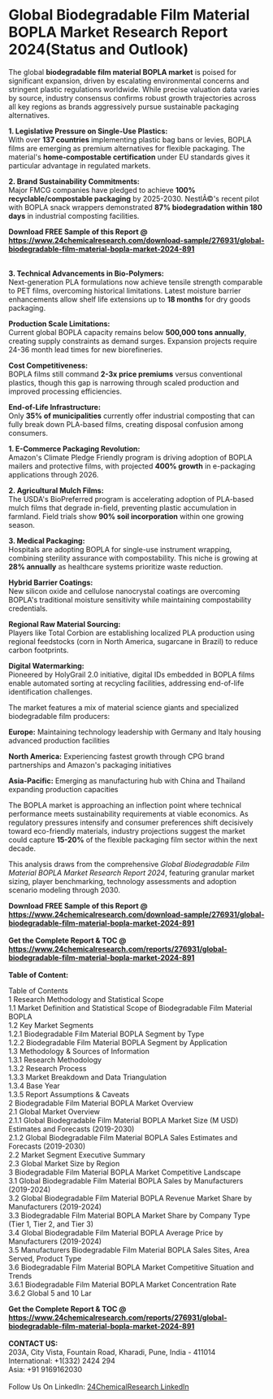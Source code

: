 <h1>Global Biodegradable Film Material BOPLA Market Research Report 2024(Status and Outlook)</h1><p>The global <strong>biodegradable film material BOPLA market</strong> is poised for significant expansion, driven by escalating environmental concerns and stringent plastic regulations worldwide. While precise valuation data varies by source, industry consensus confirms robust growth trajectories across all key regions as brands aggressively pursue sustainable packaging alternatives.</p><p><strong>1. Legislative Pressure on Single-Use Plastics:</strong><br>
With over <strong>137 countries</strong> implementing plastic bag bans or levies, BOPLA films are emerging as premium alternatives for flexible packaging. The material's <strong>home-compostable certification</strong> under EU standards gives it particular advantage in regulated markets.</p><p><strong>2. Brand Sustainability Commitments:</strong><br>
Major FMCG companies have pledged to achieve <strong>100% recyclable/compostable packaging</strong> by 2025-2030. NestlÃ©'s recent pilot with BOPLA snack wrappers demonstrated <strong>87% biodegradation within 180 days</strong> in industrial composting facilities.</p><div><b>Download FREE Sample of this Report @ 
            <a href="https://www.24chemicalresearch.com/download-sample/276931/global-biodegradable-film-material-bopla-market-2024-891">
            https://www.24chemicalresearch.com/download-sample/276931/global-biodegradable-film-material-bopla-market-2024-891</a></b></div><br><p><strong>3. Technical Advancements in Bio-Polymers:</strong><br>
Next-generation PLA formulations now achieve tensile strength comparable to PET films, overcoming historical limitations. Latest moisture barrier enhancements allow shelf life extensions up to <strong>18 months</strong> for dry goods packaging.</p><p><strong>Production Scale Limitations:</strong><br>
Current global BOPLA capacity remains below <strong>500,000 tons annually</strong>, creating supply constraints as demand surges. Expansion projects require 24-36 month lead times for new biorefineries.</p><p><strong>Cost Competitiveness:</strong><br>
BOPLA films still command <strong>2-3x price premiums</strong> versus conventional plastics, though this gap is narrowing through scaled production and improved processing efficiencies.</p><p><strong>End-of-Life Infrastructure:</strong><br>
Only <strong>35% of municipalities</strong> currently offer industrial composting that can fully break down PLA-based films, creating disposal confusion among consumers.</p><p><strong>1. E-Commerce Packaging Revolution:</strong><br>
Amazon's Climate Pledge Friendly program is driving adoption of BOPLA mailers and protective films, with projected <strong>400% growth</strong> in e-packaging applications through 2026.</p><p><strong>2. Agricultural Mulch Films:</strong><br>
The USDA's BioPreferred program is accelerating adoption of PLA-based mulch films that degrade in-field, preventing plastic accumulation in farmland. Field trials show <strong>90% soil incorporation</strong> within one growing season.</p><p><strong>3. Medical Packaging:</strong><br>
Hospitals are adopting BOPLA for single-use instrument wrapping, combining sterility assurance with compostability. This niche is growing at <strong>28% annually</strong> as healthcare systems prioritize waste reduction.</p><p><strong>Hybrid Barrier Coatings:</strong><br>
New silicon oxide and cellulose nanocrystal coatings are overcoming BOPLA's traditional moisture sensitivity while maintaining compostability credentials.</p><p><strong>Regional Raw Material Sourcing:</strong><br>
Players like Total Corbion are establishing localized PLA production using regional feedstocks (corn in North America, sugarcane in Brazil) to reduce carbon footprints.</p><p><strong>Digital Watermarking:</strong><br>
Pioneered by HolyGrail 2.0 initiative, digital IDs embedded in BOPLA films enable automated sorting at recycling facilities, addressing end-of-life identification challenges.</p><p>The market features a mix of material science giants and specialized biodegradable film producers:</p><p><strong>Europe:</strong> Maintaining technology leadership with Germany and Italy housing advanced production facilities</p><p><strong>North America:</strong> Experiencing fastest growth through CPG brand partnerships and Amazon's packaging initiatives</p><p><strong>Asia-Pacific:</strong> Emerging as manufacturing hub with China and Thailand expanding production capacities</p><p>The BOPLA market is approaching an inflection point where technical performance meets sustainability requirements at viable economics. As regulatory pressures intensify and consumer preferences shift decisively toward eco-friendly materials, industry projections suggest the market could capture <strong>15-20%</strong> of the flexible packaging film sector within the next decade.</p><p>This analysis draws from the comprehensive <em>Global Biodegradable Film Material BOPLA Market Research Report 2024</em>, featuring granular market sizing, player benchmarking, technology assessments and adoption scenario modeling through 2030.</p><div><b>Download FREE Sample of this Report @ 
            <a href="https://www.24chemicalresearch.com/download-sample/276931/global-biodegradable-film-material-bopla-market-2024-891">
            https://www.24chemicalresearch.com/download-sample/276931/global-biodegradable-film-material-bopla-market-2024-891</a></b></div><br><div><b>Get the Complete Report & TOC @ 
            <a href="https://www.24chemicalresearch.com/reports/276931/global-biodegradable-film-material-bopla-market-2024-891">
            https://www.24chemicalresearch.com/reports/276931/global-biodegradable-film-material-bopla-market-2024-891</a></b></div><br>
            <b>Table of Content:</b><p>Table of Contents<br />
1 Research Methodology and Statistical Scope<br />
1.1 Market Definition and Statistical Scope of Biodegradable Film Material BOPLA<br />
1.2 Key Market Segments<br />
1.2.1 Biodegradable Film Material BOPLA Segment by Type<br />
1.2.2 Biodegradable Film Material BOPLA Segment by Application<br />
1.3 Methodology & Sources of Information<br />
1.3.1 Research Methodology<br />
1.3.2 Research Process<br />
1.3.3 Market Breakdown and Data Triangulation<br />
1.3.4 Base Year<br />
1.3.5 Report Assumptions & Caveats<br />
2 Biodegradable Film Material BOPLA Market Overview<br />
2.1 Global Market Overview<br />
2.1.1 Global Biodegradable Film Material BOPLA Market Size (M USD) Estimates and Forecasts (2019-2030)<br />
2.1.2 Global Biodegradable Film Material BOPLA Sales Estimates and Forecasts (2019-2030)<br />
2.2 Market Segment Executive Summary<br />
2.3 Global Market Size by Region<br />
3 Biodegradable Film Material BOPLA Market Competitive Landscape<br />
3.1 Global Biodegradable Film Material BOPLA Sales by Manufacturers (2019-2024)<br />
3.2 Global Biodegradable Film Material BOPLA Revenue Market Share by Manufacturers (2019-2024)<br />
3.3 Biodegradable Film Material BOPLA Market Share by Company Type (Tier 1, Tier 2, and Tier 3)<br />
3.4 Global Biodegradable Film Material BOPLA Average Price by Manufacturers (2019-2024)<br />
3.5 Manufacturers Biodegradable Film Material BOPLA Sales Sites, Area Served, Product Type<br />
3.6 Biodegradable Film Material BOPLA Market Competitive Situation and Trends<br />
3.6.1 Biodegradable Film Material BOPLA Market Concentration Rate<br />
3.6.2 Global 5 and 10 Lar</p><div><b>Get the Complete Report & TOC @ 
            <a href="https://www.24chemicalresearch.com/reports/276931/global-biodegradable-film-material-bopla-market-2024-891">
            https://www.24chemicalresearch.com/reports/276931/global-biodegradable-film-material-bopla-market-2024-891</a></b></div><br><b>CONTACT US:</b><br>
            203A, City Vista, Fountain Road, Kharadi, Pune, India - 411014<br>
            International: +1(332) 2424 294<br>
            Asia: +91 9169162030 <br><br>
            Follow Us On LinkedIn: <a href="https://www.linkedin.com/company/24chemicalresearch/">24ChemicalResearch LinkedIn</a>
